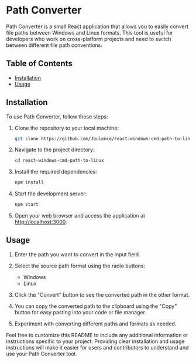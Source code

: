 # Path Converter

Path Converter is a small React application that allows you to easily convert file paths between Windows and Linux formats. This tool is useful for developers who work on cross-platform projects and need to switch between different file path conventions.

## Table of Contents

- [Installation](#installation)
- [Usage](#usage)

## Installation

To use Path Converter, follow these steps:

1. Clone the repository to your local machine:

   ```bash
   git clone https://github.com/Joulence/react-windows-cmd-path-to-linux.git
   ```

2. Navigate to the project directory:

   ```bash
   cd react-windows-cmd-path-to-linux
   ```

3. Install the required dependencies:

   ```bash
   npm install
   ```

4. Start the development server:

   ```bash
   npm start
   ```

5. Open your web browser and access the application at [http://localhost:3000](http://localhost:3000).

## Usage

1. Enter the path you want to convert in the input field.

2. Select the source path format using the radio buttons:
   - Windows
   - Linux

3. Click the "Convert" button to see the converted path in the other format.

4. You can copy the converted path to the clipboard using the "Copy" button for easy pasting into your code or file manager.

5. Experiment with converting different paths and formats as needed.

Feel free to customize this README to include any additional information or instructions specific to your project. Providing clear installation and usage instructions will make it easier for users and contributors to understand and use your Path Converter tool.